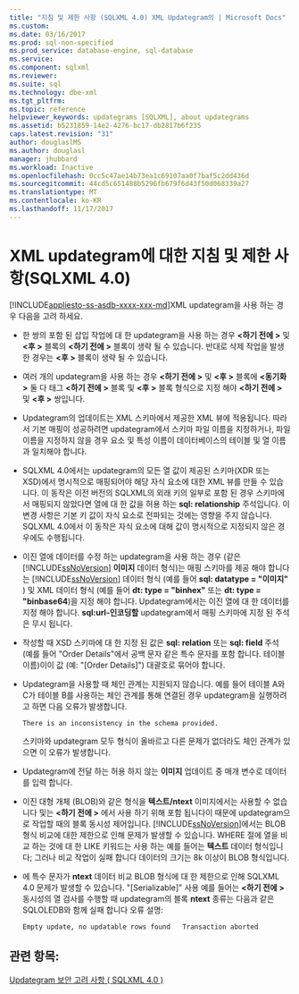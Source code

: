 ```yaml
---
title: "지침 및 제한 사항 (SQLXML 4.0) XML Updategram의 | Microsoft Docs"
ms.custom: 
ms.date: 03/16/2017
ms.prod: sql-non-specified
ms.prod_service: database-engine, sql-database
ms.service: 
ms.component: sqlxml
ms.reviewer: 
ms.suite: sql
ms.technology: dbe-xml
ms.tgt_pltfrm: 
ms.topic: reference
helpviewer_keywords: updategrams [SQLXML], about updategrams
ms.assetid: b5231859-14e2-4276-bc17-db2817b6f235
caps.latest.revision: "31"
author: douglaslMS
ms.author: douglasl
manager: jhubbard
ms.workload: Inactive
ms.openlocfilehash: 0cc5c47ae14b73ea1c69107aa0f7baf5c2dd436d
ms.sourcegitcommit: 44cd5c651488b5296fb679f6d43f50d068339a27
ms.translationtype: MT
ms.contentlocale: ko-KR
ms.lasthandoff: 11/17/2017
---
```

# <a name="guidelines-and-limitations-of-xml-updategrams-sqlxml-40"></a>XML updategram에 대한 지침 및 제한 사항(SQLXML 4.0)
[!INCLUDE[appliesto-ss-asdb-xxxx-xxx-md](../../../includes/appliesto-ss-asdb-xxxx-xxx-md.md)]XML updategram을 사용 하는 경우 다음을 고려 하세요.  
  
-   한 쌍의 포함 된 삽입 작업에 대 한 updategram을 사용 하는 경우  **\<하기 전에 >** 및  **\<후 >** 블록의  **\<하기 전에 >** 블록이 생략 될 수 있습니다. 반대로 삭제 작업을 발생 한 경우는  **\<후 >** 블록이 생략 될 수 있습니다.  
  
-   여러 개의 updategram을 사용 하는 경우  **\<하기 전에 >** 및  **\<후 >** 블록에  **\<동기화 >** 둘 다 태그  **\<하기 전에 >** 블록 및  **\<후 >** 블록 형식으로 지정 해야  **\<하기 전에 >** 및  **\<후 >** 쌍입니다.  
  
-   Updategram의 업데이트는 XML 스키마에서 제공한 XML 뷰에 적용됩니다. 따라서 기본 매핑이 성공하려면 updategram에서 스키마 파일 이름을 지정하거나, 파일 이름을 지정하지 않을 경우 요소 및 특성 이름이 데이터베이스의 테이블 및 열 이름과 일치해야 합니다.  
  
-   SQLXML 4.0에서는 updategram의 모든 열 값이 제공된 스키마(XDR 또는 XSD)에서 명시적으로 매핑되어야 해당 자식 요소에 대한 XML 뷰를 만들 수 있습니다. 이 동작은 이전 버전의 SQLXML의 외래 키의 일부로 포함 된 경우 스키마에서 매핑되지 않았다면 열에 대 한 값을 허용 하는 **sql: relationship** 주석입니다. 이 변경 사항은 기본 키 값이 자식 요소로 전파되는 것에는 영향을 주지 않습니다. SQLXML 4.0에서 이 동작은 자식 요소에 대해 값이 명시적으로 지정되지 않은 경우에도 수행됩니다.  
  
-   이진 열에 데이터를 수정 하는 updategram을 사용 하는 경우 (같은 [!INCLUDE[ssNoVersion](../../../includes/ssnoversion-md.md)] **이미지** 데이터 형식)는 매핑 스키마를 제공 해야 합니다는 [!INCLUDE[ssNoVersion](../../../includes/ssnoversion-md.md)] 데이터 형식 (예를 들어 **sql: datatype = "이미지"** ) 및 XML 데이터 형식 (예를 들어 **dt: type = "binhex"** 또는 **dt: type = "binbase64**)을 지정 해야 합니다. Updategram에서는 이진 열에 대 한 데이터를 지정 해야 합니다. **sql:url-인코딩할** updategram에서 매핑 스키마에 지정 된 주석은 무시 됩니다.  
  
-   작성할 때 XSD 스키마에 대 한 지정 된 값은 **sql: relation** 또는 **sql: field** 주석 (예를 들어 "Order Details"에서 공백 문자 같은 특수 문자를 포함 합니다. 테이블 이름)이이 값 (예: "[Order Details]") 대괄호로 묶어야 합니다.  
  
-   Updategram을 사용할 때 체인 관계는 지원되지 않습니다. 예를 들어 테이블 A와 C가 테이블 B를 사용하는 체인 관계를 통해 연결된 경우 updategram을 실행하려고 하면 다음 오류가 발생합니다.  
  
    ```  
    There is an inconsistency in the schema provided.  
    ```  
  
     스키마와 updategram 모두 형식이 올바르고 다른 문제가 없더라도 체인 관계가 있으면 이 오류가 발생합니다.  
  
-   Updategram에 전달 하는 허용 하지 않는 **이미지** 업데이트 중 매개 변수로 데이터를 입력 합니다.  
  
-   이진 대형 개체 (BLOB)와 같은 형식을 **텍스트/ntext** 이미지에서는 사용할 수 없습니다 및는  **\<하기 전에 >** 에서 사용 하기 위해 포함 됩니다이 때문에 updategram으로 작업할 때의 블록 동시성 제어입니다. [!INCLUDE[ssNoVersion](../../../includes/ssnoversion-md.md)]에서는 BLOB 형식 비교에 대한 제한으로 인해 문제가 발생할 수 있습니다. WHERE 절에 열을 비교 하는 것에 대 한 LIKE 키워드는 사용 하는 예를 들어는 **텍스트** 데이터 형식입니다; 그러나 비교 작업이 실패 합니다 데이터의 크기는 8k 이상이 BLOB 형식입니다.  
  
-   에 특수 문자가 **ntext** 데이터 비교 BLOB 형식에 대 한 제한으로 인해 SQLXML 4.0 문제가 발생할 수 있습니다. "[Serializable]" 사용 예를 들어는  **\<하기 전에 >** 동시성의 열 검사를 수행할 때 updategram의 블록 **ntext** 종류는 다음과 같은 SQLOLEDB와 함께 실패 합니다 오류 설명:  
  
    ```  
    Empty update, no updatable rows found   Transaction aborted  
    ```  
  
## <a name="see-also"></a>관련 항목:  
 [Updategram 보안 고려 사항 &#40; SQLXML 4.0 &#41;](../../../relational-databases/sqlxml-annotated-xsd-schemas-xpath-queries/security/updategram-security-considerations-sqlxml-4-0.md)  
  
  

